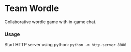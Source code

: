 # Team Wordle

Collaborative wordle game with in-game chat.

### Usage
Start HTTP server using python:
`python -m http.server 8000`